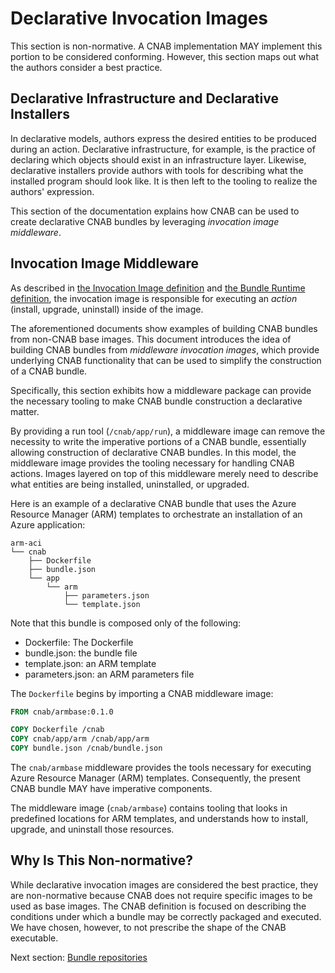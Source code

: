 # Declarative Invocation Images

This section is non-normative. A CNAB implementation MAY implement this portion to be considered conforming. However, this section maps out what the authors consider a best practice.

## Declarative Infrastructure and Declarative Installers

In declarative models, authors express the desired entities to be produced during an action. Declarative infrastructure, for example, is the practice of declaring which objects should exist in an infrastructure layer. Likewise, declarative installers provide authors with tools for describing what the installed program should look like. It is then left to the tooling to realize the authors' expression.

This section of the documentation explains how CNAB can be used to create declarative CNAB bundles by leveraging _invocation image middleware_.

## Invocation Image Middleware

As described in [the Invocation Image definition](102-invocation-image.md) and [the Bundle Runtime definition](103-bundle-runtime.md), the invocation image is responsible for executing an _action_ (install, upgrade, uninstall) inside of the image.

The aforementioned documents show examples of building CNAB bundles from non-CNAB base images. This document introduces the idea of building CNAB bundles from _middleware invocation images_, which provide underlying CNAB functionality that can be used to simplify the construction of a CNAB bundle.

Specifically, this section exhibits how a middleware package can provide the necessary tooling to make CNAB bundle construction a declarative matter.

By providing a run tool (`/cnab/app/run`), a middleware image can remove the necessity to write the imperative portions of a CNAB bundle, essentially allowing construction of declarative CNAB bundles. In this model, the middleware image provides the tooling necessary for handling CNAB actions. Images layered on top of this middleware merely need to describe what entities are being installed, uninstalled, or upgraded.

Here is an example of a declarative CNAB bundle that uses the Azure Resource Manager (ARM) templates to orchestrate an installation of an Azure application:

```text
arm-aci
└── cnab
    ├── Dockerfile
    ├── bundle.json
    └── app
        └── arm
            ├── parameters.json
            └── template.json
```

Note that this bundle is composed only of the following:

- Dockerfile: The Dockerfile
- bundle.json: the bundle file
- template.json: an ARM template
- parameters.json: an ARM parameters file

The `Dockerfile` begins by importing a CNAB middleware image:

```Dockerfile
FROM cnab/armbase:0.1.0

COPY Dockerfile /cnab
COPY cnab/app/arm /cnab/app/arm
COPY bundle.json /cnab/bundle.json
```

The `cnab/armbase` middleware provides the tools necessary for executing Azure Resource Manager (ARM) templates. Consequently, the present CNAB bundle MAY have imperative components.

The middleware image (`cnab/armbase`) contains tooling that looks in predefined locations for ARM templates, and understands how to install, upgrade, and uninstall those resources.

## Why Is This Non-normative?

While declarative invocation images are considered the best practice, they are non-normative because CNAB does not require specific images to be used as base images. The CNAB definition is focused on describing the conditions under which a bundle may be correctly packaged and executed. We have chosen, however, to not prescribe the shape of the CNAB executable.

Next section: [Bundle repositories](107-repositories.md)

